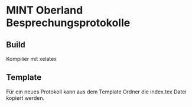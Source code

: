 # MINT Oberland Besprechungsprotokolle

## Build

Kompilier mit xelatex

## Template

Für ein neues Protokoll kann aus dem Template Ordner die index.tex Datei kopiert werden.
